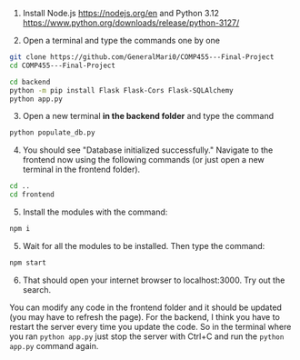 1. Install Node.js https://nodejs.org/en and Python 3.12 https://www.python.org/downloads/release/python-3127/

2. Open a terminal and type the commands one by one

```bash
git clone https://github.com/GeneralMari0/COMP455---Final-Project
cd COMP455---Final-Project

cd backend
python -m pip install Flask Flask-Cors Flask-SQLAlchemy
python app.py
```

3. Open a new terminal **in the backend folder** and type the command

```bash
python populate_db.py
```

4. You should see "Database initialized successfully." Navigate to the frontend now using the following commands (or just open a new terminal in the frontend folder).

```bash
cd ..
cd frontend
```

5. Install the modules with the command:

```bash
npm i
```

5. Wait for all the modules to be installed. Then type the command:
```bash
npm start
```

6. That should open your internet browser to localhost:3000. Try out the search.

You can modify any code in the frontend folder and it should be updated (you may have to refresh the page). For the backend, I think you have to restart the server every time you update the code. So in the terminal where you ran `python app.py` just stop the server with Ctrl+C and run the `python app.py` command again.
